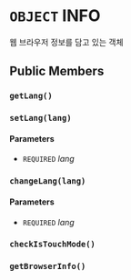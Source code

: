 # `OBJECT` INFO
웹 브라우저 정보를 담고 있는 객체

## Public Members

### `getLang()`

### `setLang(lang)`
#### Parameters
* `REQUIRED` *lang*

### `changeLang(lang)`
#### Parameters
* `REQUIRED` *lang*

### `checkIsTouchMode()`

### `getBrowserInfo()`
